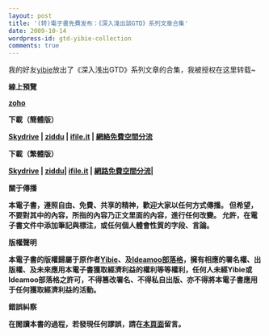 ```yaml
---
layout: post
title: '(转)電子書免費发布：《深入淺出談GTD》系列文章合集'
date: 2009-10-14
wordpress-id: gtd-yibie-collection
comments: true
---
```

我的好友<a href="http://www.gtdstudy.com" target="_blank">yibie</a>放出了《深入浅出GTD》系列文章的合集，我被授权在这里转载~

<strong><strong>線上預覽</strong>

<a href="http://viewer.zoho.com/docs/j2ddEh" target="_blank">zoho</a>

<strong>下載（簡體版）</strong>

<a href="http://cid-3e04be33ad1ae712.skydrive.live.com/self.aspx/.Public/%E6%B7%B1%E5%85%A5%E6%B5%85%E5%87%BA%E8%B0%88GTD/Simple%5E_terms%5E_about%5E_GTD%5E_China.pdf" target="_blank">Skydrive</a> | <a href="http://cn.ziddu.com/download/403886/Simple_terms_about_GTD_China.pdf.html" target="_blank">ziddu</a> | <a href="http://ifile.it/h450ez8/Simple_terms_about_GTD_China.pdf" target="_blank">ifile.it</a> | <a href="http://filedeck.net/files/0C0JNOI2/Simple_terms_about_GTD_China.pdf">網絡免費空間分流</a><strong></strong>

<strong>下載（繁體版）</strong>

<a href="http://cid-3e04be33ad1ae712.skydrive.live.com/self.aspx/.Public/%E6%B7%B1%E5%85%A5%E6%B5%85%E5%87%BA%E8%B0%88GTD/Simple%5E_term%5E_about%5E_GTD%5E_Taiwan.pdf">Skydrive</a> | <a href="http://cn.ziddu.com/download/403887/Simple_term_about_GTD_Taiwan.pdf.html" target="_blank">ziddu</a>| <a href="http://ifile.it/u8qar0h/Simple_term_about_GTD_Taiwan.pdf" target="_blank">ifile.it</a> | <a href="http://filedeck.net/files/0CDGYWHF/Simple_term_about_GTD_Taiwan.pdf" target="_blank">網路免費空間分流</a>|

<strong>關于傳播</strong>

本電子書，遵照自由、免費、共享的精神，歡迎大家以任何方式傳播。 但希望，不要對其中的內容，所指的內容乃正文里面的內容，進行任何改變。 允許，在電子書文件中添加筆記與標注，或任何個人體會性質的字段、言論。<strong></strong>

<strong>版權聲明</strong>

本電子書的版權歸屬于原作者<a href="http://www.gtdstudy.com/" target="_blank">Yibie</a>、及<a href="http://www.ideamoo.com/" target="_blank">Ideamoo部落格</a>，擁有相應的署名權、出版權、及未來應用本電子書獲取經濟利益的權利等等權利，任何人未經Yibie或Ideamoo部落格之許可，不得篡改署名、不得私自出版、亦不得將本電子書應用于任何獲取經濟利益的活動。

<strong>錯誤糾察</strong>

在閱讀本書的過程，若發現任何謬誤，請在<a href="http://www.gtdstudy.com/?p=1084" target="_blank">本頁面</a>留言。

</strong>
